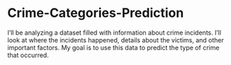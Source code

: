 # Crime-Categories-Prediction
I’ll be analyzing a dataset filled with information about crime incidents. I’ll look at where the incidents happened, details about the victims, and other important factors.  My goal is to use this data to predict the type of crime that occurred.
